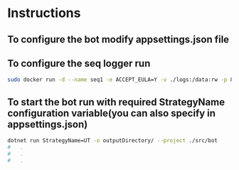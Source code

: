 # Instructions

## To configure the bot modify appsettings.json file

## To configure the seq logger run

```bash
sudo docker run -d --name seq1 -e ACCEPT_EULA=Y -v ./logs:/data:rw -p 8081:80 --restart unless-stopped datalust/seq:5.1
```

## To start the bot run with required StrategyName configuration variable(you can also specify in appsettings.json)

```bash
dotnet run StrategyName=UT -o outputDirectory/ --project ./src/bot
#   .
#   .
#   .
```
